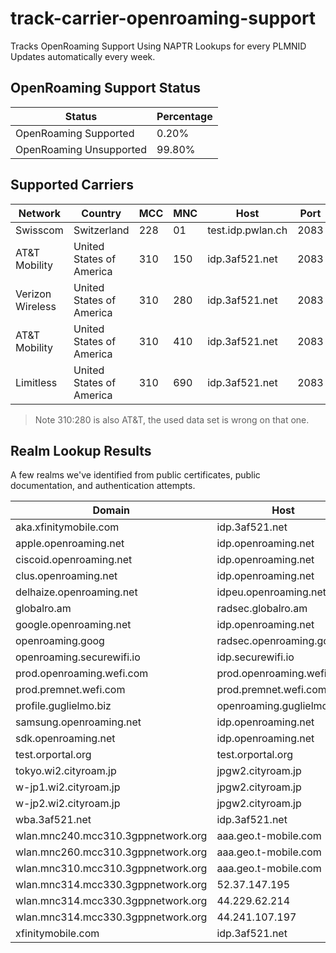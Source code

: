 # track-carrier-openroaming-support
 Tracks OpenRoaming Support Using NAPTR Lookups for every PLMNID
 Updates automatically every week.


<!-- Tables Start -->
## OpenRoaming Support Status

| Status                  | Percentage   |
|-------------------------|--------------|
| OpenRoaming Supported   | 0.20%        |
| OpenRoaming Unsupported | 99.80%       |

## Supported Carriers

| Network          | Country                  |   MCC |   MNC | Host              |   Port |
|------------------|--------------------------|-------|-------|-------------------|--------|
| Swisscom         | Switzerland              |   228 |    01 | test.idp.pwlan.ch |   2083 |
| AT&T Mobility    | United States of America |   310 |   150 | idp.3af521.net    |   2083 |
| Verizon Wireless | United States of America |   310 |   280 | idp.3af521.net    |   2083 |
| AT&T Mobility    | United States of America |   310 |   410 | idp.3af521.net    |   2083 |
| Limitless        | United States of America |   310 |   690 | idp.3af521.net    |   2083 |

> Note 310:280 is also AT&T, the used data set is wrong on that one.

## Realm Lookup Results

A few realms we've identified from public certificates, public documentation, and authentication attempts.

| Domain                             | Host                      |   Port |
|------------------------------------|---------------------------|--------|
| aka.xfinitymobile.com              | idp.3af521.net            |   2083 |
| apple.openroaming.net              | idp.openroaming.net       |   2083 |
| ciscoid.openroaming.net            | idp.openroaming.net       |   2083 |
| clus.openroaming.net               | idp.openroaming.net       |   2083 |
| delhaize.openroaming.net           | idpeu.openroaming.net     |   2083 |
| globalro.am                        | radsec.globalro.am        |   2083 |
| google.openroaming.net             | idp.openroaming.net       |   2083 |
| openroaming.goog                   | radsec.openroaming.goog   |   2083 |
| openroaming.securewifi.io          | idp.securewifi.io         |  20830 |
| prod.openroaming.wefi.com          | prod.openroaming.wefi.com |   2083 |
| prod.premnet.wefi.com              | prod.premnet.wefi.com     |   2083 |
| profile.guglielmo.biz              | openroaming.guglielmo.biz |   2083 |
| samsung.openroaming.net            | idp.openroaming.net       |   2083 |
| sdk.openroaming.net                | idp.openroaming.net       |   2083 |
| test.orportal.org                  | test.orportal.org         |   2083 |
| tokyo.wi2.cityroam.jp              | jpgw2.cityroam.jp         |   2083 |
| w-jp1.wi2.cityroam.jp              | jpgw2.cityroam.jp         |   2083 |
| w-jp2.wi2.cityroam.jp              | jpgw2.cityroam.jp         |   2083 |
| wba.3af521.net                     | idp.3af521.net            |   2083 |
| wlan.mnc240.mcc310.3gppnetwork.org | aaa.geo.t-mobile.com      |   2083 |
| wlan.mnc260.mcc310.3gppnetwork.org | aaa.geo.t-mobile.com      |   2083 |
| wlan.mnc310.mcc310.3gppnetwork.org | aaa.geo.t-mobile.com      |   2083 |
| wlan.mnc314.mcc330.3gppnetwork.org | 52.37.147.195             |   2083 |
| wlan.mnc314.mcc330.3gppnetwork.org | 44.229.62.214             |   2083 |
| wlan.mnc314.mcc330.3gppnetwork.org | 44.241.107.197            |   2083 |
| xfinitymobile.com                  | idp.3af521.net            |   2083 |
<!-- Tables End -->
